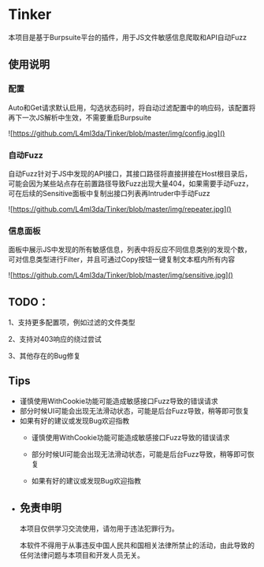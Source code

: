 # Tinker
本项目是基于Burpsuite平台的插件，用于JS文件敏感信息爬取和API自动Fuzz

## 使用说明

### 配置

Auto和Get请求默认启用，勾选状态码时，将自动过滤配置中的响应码，该配置将再下一次JS解析中生效，不需要重启Burpsuite

![https://github.com/L4ml3da/Tinker/blob/master/img/config.jpg]()

### 自动Fuzz

自动Fuzz针对于JS中发现的API接口，其接口路径将直接拼接在Host根目录后，可能会因为某些站点存在前置路径导致Fuzz出现大量404，如果需要手动Fuzz，可在后续的Sensitive面板中复制出接口列表再Intruder中手动Fuzz

![https://github.com/L4ml3da/Tinker/blob/master/img/repeater.jpg]()

### 信息面板

面板中展示JS中发现的所有敏感信息，列表中将反应不同信息类别的发现个数，可对信息类型进行Filter，并且可通过Copy按钮一键复制文本框内所有内容

![https://github.com/L4ml3da/Tinker/blob/master/img/sensitive.jpg]()

## TODO：

1、支持更多配置项，例如过滤的文件类型

2、支持对403响应的绕过尝试

3、其他存在的Bug修复

## Tips
+ 谨慎使用WithCookie功能可能造成敏感接口Fuzz导致的错误请求
+ 部分时候UI可能会出现无法滑动状态，可能是后台Fuzz导致，稍等即可恢复
+ 如果有好的建议或发现Bug欢迎指教
  + 谨慎使用WithCookie功能可能造成敏感接口Fuzz导致的错误请求

  + 部分时候UI可能会出现无法滑动状态，可能是后台Fuzz导致，稍等即可恢复

  + 如果有好的建议或发现Bug欢迎指教

- ## 免责申明

  本项目仅供学习交流使用，请勿用于违法犯罪行为。

  本软件不得用于从事违反中国人民共和国相关法律所禁止的活动，由此导致的任何法律问题与本项目和开发人员无关。

  